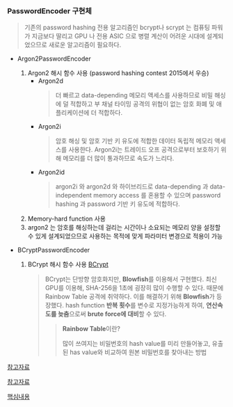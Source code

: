### PasswordEncoder 구현체
> 기존의 password hashing 전용 알고리즘인 bcrypt나 scrypt 는 컴퓨팅 파워가 지금보다 딸리고 GPU 나 전용 ASIC 으로 병렬 계산이 어려운 시대에 설계되었으므로 새로운 알고리즘이 필요하다.

- Argon2PasswordEncoder
  1. Argon2 해시 함수 사용 (password hashing contest 2015에서 우승)
      - Argon2d
          > 더 빠르고 data-depending 메모리 액세스를 사용하므로 비밀 해싱에 덜 적합하고 부 채널 타이밍 공격의 위협이 없는 암호 화폐 및 애플리케이션에 더 적합하다.
      - Argon2i
          > 암호 해싱 및 암호 기반 키 유도에 적합한 데이터 독립적 메모리 액세스를 사용한다. Argon2i는 트레이드 오프 공격으로부터 보호하기 위해 메모리를 더 많이 통과하므로 속도가 느리다.
      - Argon2id
          > argon2i 와 argon2d 와 하이브리드로 data-depending 과 data-independent memory access 를 혼용할 수 있으며 password hashing 과 password 기반 키 유도에 적합하다.
  3. Memory-hard function 사용
  4. argon2 는 암호를 해싱하는데 걸리는 시간이나 소요되는 메모리 양을 설정할 수 있게 설계되었으므로 사용하는 목적에 맞게 파라미터 변경으로 적용이 가능

- BCryptPasswordEncoder
  1. BCrypt 해시 함수 사용 [BCrypt](https://velog.io/@sangmin7648/Bcrypt%EB%9E%80)
      > BCrypt는 단방향 암호화지만, **Blowfish**를 이용해서 구현했다. 최신 GPU를 이용해, SHA-256을 1초에 굉장히 많이 수행할 수 있다. 
      >  때문에 Rainbow Table 공격에 취약하다. 이를 해결하기 위해 **Blowfish**가 등장했다. hash function **반복 횟수**를 변수로 지정가능하게 하여, **연산속도를 늦춤**으로써 
      >  **brute force에 대비**할 수 있다.
      >> **Rainbow Table**이란? 
      >> 
      >> 많이 쓰여지는 비밀번호의 hash value를 미리 만들어놓고, 유출된 has value와 비교하여 원본 비밀번호를 찾아내는 방법
 
 [참고자료](https://velog.io/@kylexid/%EC%99%9C-bcrypt-%EC%95%94%ED%98%B8%ED%99%94-%EB%B0%A9%EC%8B%9D%EC%9D%B4-%EC%B6%94%EC%B2%9C%EB%90%98%EC%96%B4%EC%A7%88%EA%B9%8C)
 
 [참고자료](https://www.lesstif.com/security/argon2-password-hashing-95879198.html)
 
 [핵심내용](https://d2.naver.com/helloworld/318732)
 
